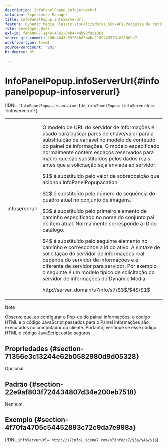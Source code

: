 ```yaml
---
description: InfoPanelPopup.infoServerUrl
solution: Experience Manager
title: InfoPanelPopup.infoServerUrl
feature: Dynamic Media Classic,Visualizadores,SDK/API,Pesquisa de catálogo eletrônico
role: Developer,User
exl-id: f4bb0087-1e49-47e2-84b4-44b92fade36a
source-git-commit: 206e4643e3926cb85b4be2189743578f88180be7
workflow-type: tm+mt
source-wordcount: '201'
ht-degree: 0%

---
```


# InfoPanelPopup.infoServerUrl{#infopanelpopup-infoserverurl}

[!DNL `[InfoPanelPopup.|<containerId>_infoPanelPopup.]infoServerUrl= *`infoserverurl`*`]

<table id="table_9A6258D9B0DA4A29AA8A6C9BBCFE3662"> 
 <tbody> 
  <tr> 
   <td> <p> <span class="codeph"><span class="varname"> infoserverurl</span></span> </p> </td> 
   <td> <p>O modelo de URL do servidor de informações é usado para buscar pares de chave/valor para a substituição de variável no modelo de conteúdo do painel de informações. O modelo especificado normalmente contém espaços reservados para macro que são substituídos pelos dados reais antes que a solicitação seja enviada ao servidor. </p> <p><span class="codeph"> $1$</span> é substituído pelo valor de sobreposição que acionou  <span class="codeph"> </span> InfoPanelPopupacation. </p> <p><span class="codeph"> $2$</span> é substituído pelo número de sequência do quadro atual no conjunto de imagens. </p> <p><span class="codeph"> $3$</span> é substituído pelo primeiro elemento de caminho especificado no nome do conjunto pai do item atual. Normalmente corresponde à ID do catálogo. </p> <p><span class="codeph"> $4$</span> é substituído pelo seguinte elemento no caminho e corresponde à id do ativo. A sintaxe de solicitação do servidor de informações real depende do servidor de informações e é diferente de servidor para servidor. Por exemplo, o seguinte é um modelo típico de solicitação do servidor de informações do Dynamic Media: </p> <p><span class="codeph"> http://server_domain/s7info/s7/$3$/$4$/$1$</span> </p> </td> 
  </tr> 
 </tbody> 
</table>

>[!NOTE]
>
>Observe que, ao configurar o Pop-up do painel Informações, o código HTML e o código JavaScript passados para o Painel Informações são executados no computador do cliente. Portanto, verifique se esse código HTML e código JavaScript estão seguros.

## Propriedades {#section-71356e3c13244e62b0582980d9d05328}

Opcional.

## Padrão {#section-22e9af803f724434807d34e200eb7518}

Nenhum.

## Exemplo {#section-4f70fa4705c54452893c72c9da7e998a}

[!DNL `infoServerUrl= http://s7info1.scene7.com/s7info/s7/$3$/$4$/$1$`]
